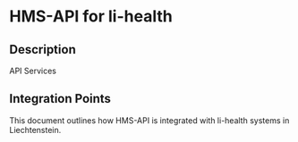 # HMS-API for li-health

## Description

API Services

## Integration Points

This document outlines how HMS-API is integrated with li-health systems in Liechtenstein.
